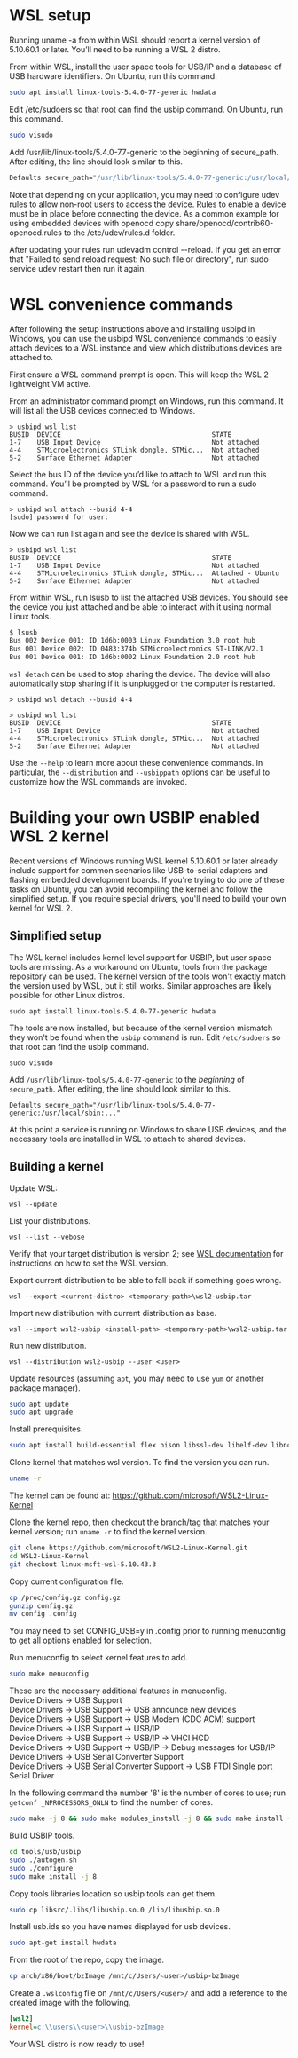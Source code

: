 <!--
SPDX-FileCopyrightText: Microsoft Corporation

SPDX-License-Identifier: GPL-2.0-only
-->

# WSL setup

Running uname -a from within WSL should report a kernel version of 5.10.60.1 or later. You’ll need to be running a WSL 2 distro.

From within WSL, install the user space tools for USB/IP and a database of USB hardware identifiers. On Ubuntu, run this command.

```bash
sudo apt install linux-tools-5.4.0-77-generic hwdata
```

Edit /etc/sudoers so that root can find the usbip command. On Ubuntu, run this command.
```bash
sudo visudo
```
Add /usr/lib/linux-tools/5.4.0-77-generic to the beginning of secure_path. After editing, the line should look similar to this.
```bash
Defaults secure_path="/usr/lib/linux-tools/5.4.0-77-generic:/usr/local/sbin:..."
```
Note that depending on your application, you may need to configure udev rules to allow non-root users to access the device. Rules to enable a device must be in place before connecting the device. As a common example for using embedded devices with openocd copy share/openocd/contrib60-openocd.rules to the /etc/udev/rules.d folder. 

After updating your rules run udevadm control --reload. If you get an error that "Failed to send reload request: No such file or directory", run sudo service udev restart then run it again.

# WSL convenience commands

After following the setup instructions above and installing usbipd in Windows, you can use the usbipd WSL convenience commands to easily attach devices to a WSL instance and view which distributions devices are attached to.

First ensure a WSL command prompt is open. This will keep the WSL 2 lightweight VM active.

From an administrator command prompt on Windows, run this command. It will list all the USB devices connected to Windows.

```pwsh
> usbipd wsl list
BUSID  DEVICE                                      STATE
1-7    USB Input Device                            Not attached
4-4    STMicroelectronics STLink dongle, STMic...  Not attached
5-2    Surface Ethernet Adapter                    Not attached
```

Select the bus ID of the device you’d like to attach to WSL and run this command. You’ll be prompted by WSL for a password to run a sudo command.
```pwsh
> usbipd wsl attach --busid 4-4
[sudo] password for user:
```

Now we can run list again and see the device is shared with WSL.
```pwsh
> usbipd wsl list
BUSID  DEVICE                                      STATE
1-7    USB Input Device                            Not attached
4-4    STMicroelectronics STLink dongle, STMic...  Attached - Ubuntu
5-2    Surface Ethernet Adapter                    Not attached
```

From within WSL, run lsusb to list the attached USB devices. You should see the device you just attached and be able to interact with it using normal Linux tools. 

```bash
$ lsusb
Bus 002 Device 001: ID 1d6b:0003 Linux Foundation 3.0 root hub
Bus 001 Device 002: ID 0483:374b STMicroelectronics ST-LINK/V2.1
Bus 001 Device 001: ID 1d6b:0002 Linux Foundation 2.0 root hub
```

`wsl detach` can be used to stop sharing the device. The device will also
automatically stop sharing if it is unplugged or the computer is restarted.

```pwsh
> usbipd wsl detach --busid 4-4

> usbipd wsl list
BUSID  DEVICE                                      STATE
1-7    USB Input Device                            Not attached
4-4    STMicroelectronics STLink dongle, STMic...  Not attached
5-2    Surface Ethernet Adapter                    Not attached
```

Use the `--help` to learn more about these convenience commands. In particular,
the `--distribution` and `--usbippath` options can be useful to customize how
the WSL commands are invoked.

# Building your own USBIP enabled WSL 2 kernel

Recent versions of Windows running WSL kernel 5.10.60.1 or later already include support for common scenarios like USB-to-serial adapters and flashing embedded development boards. If you're trying to do one of these tasks on Ubuntu, you can avoid recompiling the kernel and follow the simplified setup. If you require special drivers, you'll need to build your own kernel for WSL 2.

## Simplified setup

The WSL kernel includes kernel level support for USBIP, but user space tools are missing. As a workaround on Ubuntu, tools from the package repository can be used. The kernel version of the tools won't exactly match the version used by WSL, but it still works. Similar approaches are likely possible for other Linux distros.

    sudo apt install linux-tools-5.4.0-77-generic hwdata

The tools are now installed, but because of the kernel version mismatch they won't be found when the `usbip` command is run. Edit `/etc/sudoers` so that root can find the usbip command.

    sudo visudo

Add `/usr/lib/linux-tools/5.4.0-77-generic` to the _beginning_ of `secure_path`. After editing, the line should look similar to this.

    Defaults secure_path="/usr/lib/linux-tools/5.4.0-77-generic:/usr/local/sbin:..."

At this point a service is running on Windows to share USB devices, and the necessary tools are installed in WSL to attach to shared devices.

## Building a kernel

Update WSL:

```pwsh
wsl --update
```

List your distributions.

```pwsh
wsl --list --vebose
```

Verify that your target distribution is version 2;
see [WSL documentation](https://docs.microsoft.com/en-us/windows/wsl/install-win10#set-your-distribution-version-to-wsl-1-or-wsl-2)
for instructions on how to set the WSL version.

Export current distribution to be able to fall back if something goes wrong.

```pwsh
wsl --export <current-distro> <temporary-path>\wsl2-usbip.tar
```

Import new distribution with current distribution as base.

```pwsh
wsl --import wsl2-usbip <install-path> <temporary-path>\wsl2-usbip.tar
```

Run new distribution.

```pwsh
wsl --distribution wsl2-usbip --user <user>
```

Update resources (assuming `apt`, you may need to use `yum` or another package manager).

```bash
sudo apt update
sudo apt upgrade
```

Install prerequisites.

```bash
sudo apt install build-essential flex bison libssl-dev libelf-dev libncurses-dev autoconf libudev-dev libtool
```

Clone kernel that matches wsl version. To find the version you can run.

```bash
uname -r
```

The kernel can be found at: <https://github.com/microsoft/WSL2-Linux-Kernel>

Clone the kernel repo, then checkout the branch/tag that matches your kernel version; run `uname -r` to find the kernel version.

```bash
git clone https://github.com/microsoft/WSL2-Linux-Kernel.git
cd WSL2-Linux-Kernel
git checkout linux-msft-wsl-5.10.43.3
```

Copy current configuration file.

```bash
cp /proc/config.gz config.gz
gunzip config.gz
mv config .config
```

You may need to set CONFIG_USB=y in .config prior to running menuconfig to get all options enabled for selection.

Run menuconfig to select kernel features to add.

```bash
sudo make menuconfig
```

These are the necessary additional features in menuconfig.\
Device Drivers -> USB Support\
Device Drivers -> USB Support -> USB announce new devices\
Device Drivers -> USB Support -> USB Modem (CDC ACM) support\
Device Drivers -> USB Support -> USB/IP\
Device Drivers -> USB Support -> USB/IP -> VHCI HCD\
Device Drivers -> USB Support -> USB/IP -> Debug messages for USB/IP\
Device Drivers -> USB Serial Converter Support\
Device Drivers -> USB Serial Converter Support -> USB FTDI Single port Serial Driver

In the following command the number '8' is the number of cores to use; run `getconf _NPROCESSORS_ONLN` to find the number of cores.

```bash
sudo make -j 8 && sudo make modules_install -j 8 && sudo make install -j 8
```

Build USBIP tools.

```bash
cd tools/usb/usbip
sudo ./autogen.sh
sudo ./configure
sudo make install -j 8
```

Copy tools libraries location so usbip tools can get them.

```bash
sudo cp libsrc/.libs/libusbip.so.0 /lib/libusbip.so.0
```

Install usb.ids so you have names displayed for usb devices.

```bash
sudo apt-get install hwdata
```

From the root of the repo, copy the image.

```bash
cp arch/x86/boot/bzImage /mnt/c/Users/<user>/usbip-bzImage
```

Create a `.wslconfig` file on `/mnt/c/Users/<user>/` and add a reference to the created image with the following.

```ini
[wsl2]
kernel=c:\\users\\<user>\\usbip-bzImage
```

Your WSL distro is now ready to use!